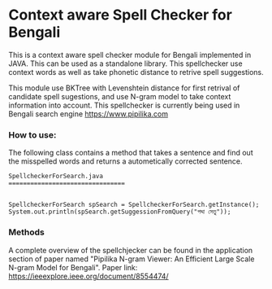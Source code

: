 Context aware Spell Checker for Bengali
============================================

This is a context aware spell checker module for Bengali implemented in JAVA. This can be used as a standalone library. This spellchecker 
use context words as well as take phonetic distance to retrive spell suggestions. 

This module use BKTree with Levenshtein distance for first retrival of candidate spell sugestions, and use N-gram model to take context information into account. This spellchecker is currently being used in Bengali search engine https://www.pipilika.com

### How to use:

The following class contains a method that takes a sentence and find out the misspelled words and returns a autometically corrected sentence.

    SpellcheckerForSearch.java
    ================================
    
    
    SpellcheckerForSearch spSearch = SpellcheckerForSearch.getInstance();
    System.out.println(spSearch.getSuggessionFromQuery("পদ্দা সেতু")); 
    
### Methods

A complete overview of the spellchjecker can be found in the application section of paper named "Pipilika N-gram Viewer: An Efficient Large Scale N-gram Model for Bengali". Paper link: <https://ieeexplore.ieee.org/document/8554474/>

 

